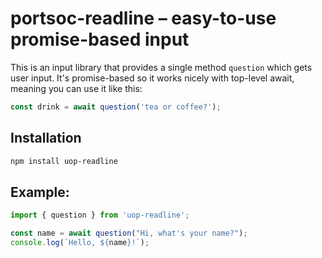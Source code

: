 # portsoc-readline – easy-to-use promise-based input

This is an input library that provides a single method `question` which gets user input.  It's promise-based so it works nicely with top-level await, meaning you can use it like this:

```js
const drink = await question('tea or coffee?');
```

## Installation

```sh
npm install uop-readline
```

## Example:

```js
import { question } from 'uop-readline';

const name = await question("Hi, what's your name?");
console.log(`Hello, ${name}!`);
```
